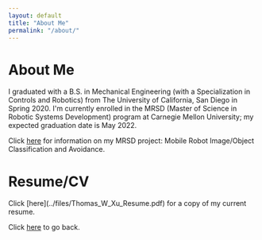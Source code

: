 ```yaml
---
layout: default
title: "About Me"
permalink: "/about/"
---
```


<h1>About Me</h1>

I graduated with a B.S. in Mechanical Engineering (with a Specialization in Controls and Robotics) from The University of California, San Diego in Spring 2020. I'm currently enrolled in the MRSD (Master of Science in Robotic Systems Development) program at Carnegie Mellon University; my expected graduation date is May 2022.

Click [here](https://mrsdprojects.ri.cmu.edu/2021teamd/) for information on my MRSD project: Mobile Robot Image/Object Classification and Avoidance.

<h1>Resume/CV</h1>
Click [here](../files/Thomas_W_Xu_Resume.pdf) for a copy of my current resume.


Click [here](/) to go back.